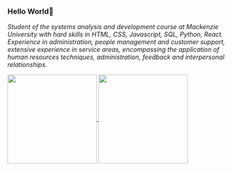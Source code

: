 ### Hello World👋

<em>Student of the systems analysis and development course at Mackenzie University with hard skills in HTML, CSS, Javascript, SQL, Python, React.
Experience in administration, people management and customer support, extensive experience in service areas, encompassing the application of human resources techniques, administration, feedback and interpersonal relationships.</em>

<a href="https://github.com/anuraghazra/github-readme-stats">
  <img height=200 align="center" src="https://i.ibb.co/NLgSqP4/front.jpg"/>
</a>
<a href="https://github.com/anuraghazra/convoychat">
  <img height=200 align="center" src="https://github-readme-stats.vercel.app/api/top-langs?username=ricardopra&layout=compact&langs_count=8&card_width=320" />
</a>

